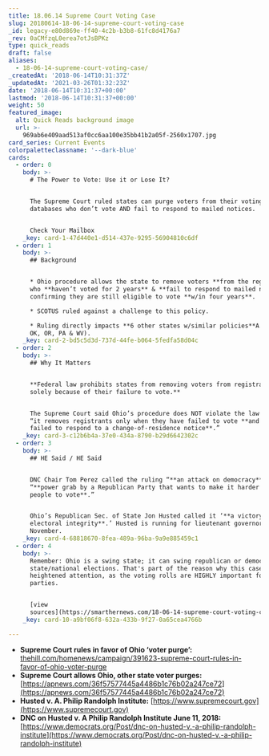 ```yaml
---
title: 18.06.14 Supreme Court Voting Case
slug: 20180614-18-06-14-supreme-court-voting-case
_id: legacy-e80d869e-ff40-4c2b-b3b8-61fc8d4176a7
_rev: 0aCMfzqL0erea7otJsBPKz
type: quick_reads
draft: false
aliases:
  - 18-06-14-supreme-court-voting-case/
_createdAt: '2018-06-14T10:31:37Z'
_updatedAt: '2021-03-26T01:32:23Z'
date: '2018-06-14T10:31:37+00:00'
lastmod: '2018-06-14T10:31:37+00:00'
weight: 50
featured_image:
  alt: Quick Reads background image
  url: >-
    969ab6e409aad513af0cc6aa100e35bb41b2a05f-2560x1707.jpg
card_series: Current Events
colorpaletteclassname: '--dark-blue'
cards:
  - order: 0
    body: >-
      # The Power to Vote: Use it or Lose It?


      The Supreme Court ruled states can purge voters from their voting
      databases who don’t vote AND fail to respond to mailed notices.


      Check Your Mailbox
    _key: card-1-47d440e1-d514-437e-9295-56904810c6df
  - order: 1
    body: >-
      ## Background


      * Ohio procedure allows the state to remove voters **from the registry**
      who **haven’t voted for 2 years** & **fail to respond to mailed notices**
      confirming they are still eligible to vote **w/in four years**.

      * SCOTUS ruled against a challenge to this policy.

      * Ruling directly impacts **6 other states w/similar policies**A (GA, MT
      OK, OR, PA & WV).
    _key: card-2-bd5c5d3d-737d-44fe-b064-5fedfa58d04c
  - order: 2
    body: >-
      ## Why It Matters


      **Federal law prohibits states from removing voters from registration
      solely because of their failure to vote.**


      The Supreme Court said Ohio’s procedure does NOT violate the law because
      “it removes registrants only when they have failed to vote **and have
      failed to respond to a change-of-residence notice**.”
    _key: card-3-c12b6b4a-37e0-434a-8790-b29d6642302c
  - order: 3
    body: >-
      ## HE Said / HE Said


      DNC Chair Tom Perez called the ruling “**an attack on democracy**” and a
      “**power grab by a Republican Party that wants to make it harder for
      people to vote**.”


      Ohio’s Republican Sec. of State Jon Husted called it ‘**a victory for
      electoral integrity**.’ Husted is running for lieutenant governor in
      November.
    _key: card-4-68818670-8fea-489a-96ba-9a9e885459c1
  - order: 4
    body: >-
      Remember: Ohio is a swing state; it can swing republican or democrat in
      state/national elections. That's part of the reason why this case has
      heightened attention, as the voting rolls are HIGHLY important for both
      parties.


      [view
      sources](https://smarthernews.com/18-06-14-supreme-court-voting-case/)
    _key: card-10-a9bf06f8-632a-433b-9f27-0a65cea4766b

---
```

* **Supreme Court rules in favor of Ohio ‘voter purge’:** [thehill.com/homenews/campaign/391623-supreme-court-rules-in-favor-of-ohio-voter-purge](http://thehill.com/homenews/campaign/391623-supreme-court-rules-in-favor-of-ohio-voter-purge)
* **Supreme Court allows Ohio, other state voter purges:** [https://apnews.com/36f57577445a4486b1c76b02a247ce72](https://apnews.com/36f57577445a4486b1c76b02a247ce72)
* **Husted v. A. Philip Randolph Institute:** [https://www.supremecourt.gov](https://www.supremecourt.gov)
* **DNC on Husted v. A Philip Randolph Institute June 11, 2018:** [https://www.democrats.org/Post/dnc-on-husted-v.-a-philip-randolph-institute](https://www.democrats.org/Post/dnc-on-husted-v.-a-philip-randolph-institute)